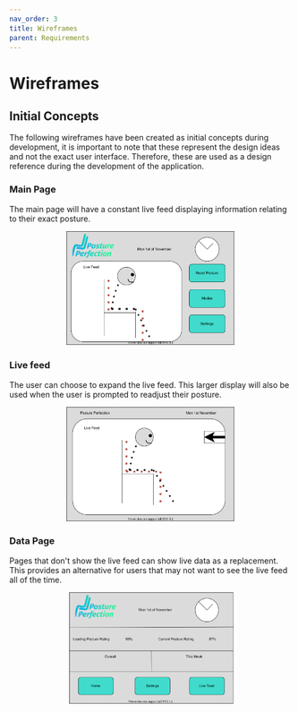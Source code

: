 ```yaml
---
nav_order: 3
title: Wireframes
parent: Requirements
---
```


# Wireframes

## Initial Concepts
The following wireframes have been created as initial concepts during development, it is important to note that these represent the design ideas and not the exact user interface. Therefore, these are used as a design reference during the development of the application.

### Main Page
The main page will have a constant live feed displaying information relating to their exact posture.

<div align="center"> 
  <img src="../images/main-page.svg" alt="Logo for PosturePerfection" width="300">
</div>

### Live feed
The user can choose to expand the live feed. This larger display will also be used when the user is prompted to readjust their posture.

<div align="center"> 
  <img src="../images/live-feed.svg" alt="Logo for PosturePerfection" width="300">
</div>


### Data  Page
Pages that don't show the live feed can show live data as a replacement.  This provides an alternative for users that may not want to see the live feed all of the time.

<div align="center"> 
  <img src="../images/stats-page.svg" alt="Logo for PosturePerfection" width="300">
</div>






